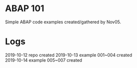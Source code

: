 ﻿
# ABAP 101

Simple ABAP code examples created/gathered by Nov05.

# Logs

2019-10-12 repo created
2019-10-13 example 001~004 created   
2019-10-14 example 005~007 created   